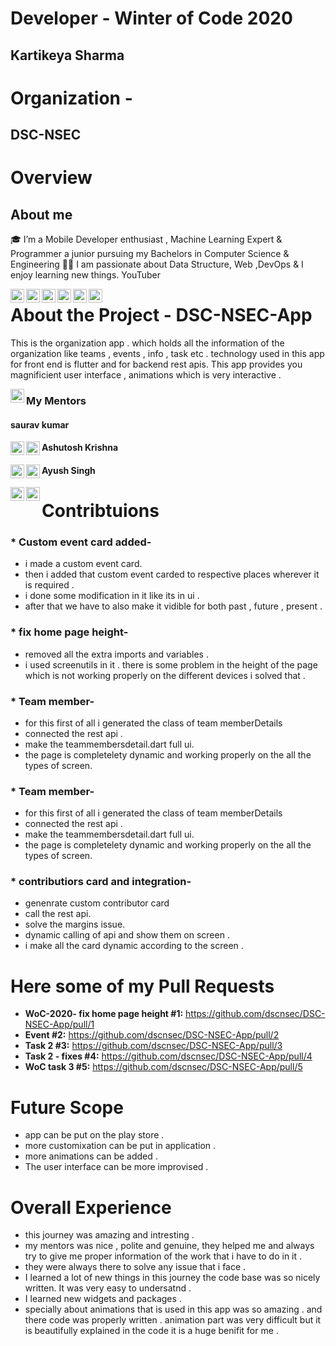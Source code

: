 # Developer - Winter of Code 2020

## Kartikeya Sharma

# Organization -

## DSC-NSEC

# Overview


## About me

[website]: https://savagecarol.github.io/
[linkedin]: https://www.linkedin.com/in/savagecarol/
[medium]: https://karthiksharma1411.medium.com/
[twitter]: https://twitter.com/_savage_carol_
[mail]: mailto:karthiksharma1411@gmail.com
[youtube]: https://www.youtube.com/channel/UCbaBHATNs2ved8TWVJYhZ7Q?view_as=subscribe
🎓 I’m a Mobile Developer enthusiast , Machine Learning Expert & Programmer a junior pursuing my Bachelors in Computer Science & Engineering 👨‍💻 I am passionate about Data Structure, Web ,DevOps & I enjoy learning new things. YouTuber

[<img align="left" alt="kartikeya sharma" width="22px" src="https://upload.wikimedia.org/wikipedia/commons/thumb/c/c4/Globe_icon.svg/1024px-Globe_icon.svg.png" />][website]
[<img align="left" alt="kartikeya sharma | LinkedIn" width="22px" src="https://cdn.jsdelivr.net/npm/simple-icons@v3/icons/linkedin.svg" />][linkedin]
[<img align="left" alt="kartikeya sharma | LinkedIn" width="22px" src="https://cdn.jsdelivr.net/npm/simple-icons@v3/icons/medium.svg" />][medium]
[<img align="left" alt="kartikeya sharma | Whatsapp" width="22px" src="https://cdn.jsdelivr.net/npm/simple-icons@v3/icons/youtube.svg" />][youtube]
[<img align="left" alt="kartikeya sharma | Whatsapp" width="22px" src="https://cdn.jsdelivr.net/npm/simple-icons@v3/icons/gmail.svg" />][mail]
[<img align="left" alt="kartikeya sharma | Whatsapp" width="22px" src="https://cdn.jsdelivr.net/npm/simple-icons@v3/icons/twitter.svg" />][twitter]


# About the Project - DSC-NSEC-App

This is the organization app . which holds all the information of the organization like teams , events , info , task etc . technology used in this app for front end is flutter and for backend rest apis. This app provides you magnificient user interface , animations which is very interactive .   

[project]: https://github.com/dscnsec/DSC-NSEC-App/
[<img align="left" alt="project " width="22px" src="https://cdns.iconmonstr.com/wp-content/assets/preview/2012/240/iconmonstr-github-1.png" />][project]


### My Mentors

#### saurav kumar

[sauravKumarLinkedIn]: https://www.linkedin.com/in/saurav0001kumar/
[sauravKumarGithub]: https://github.com/saurav0001kumar
[<img align="left" alt="linked in" width="22px" src="https://cdn.jsdelivr.net/npm/simple-icons@v3/icons/linkedin.svg" />][sauravKumarLinkedIn]
[<img align="left" alt="github" width="22px" src="https://cdns.iconmonstr.com/wp-content/assets/preview/2012/240/iconmonstr-github-1.png" />][sauravKumarGithub]


#### Ashutosh Krishna

[ashutoshKrishnaLinkedIn]: https://www.linkedin.com/in/ashutoshkrris/
[ashutoshKrishnaGithub]: https://github.com/ashutoshkrris
[<img align="left" alt="linked in" width="22px" src="https://cdn.jsdelivr.net/npm/simple-icons@v3/icons/linkedin.svg" />][ashutoshKrishnaLinkedIn]
[<img align="left" alt="github" width="22px" src="https://cdns.iconmonstr.com/wp-content/assets/preview/2012/240/iconmonstr-github-1.png" />][ashutoshKrishnaGithub]
 

#### Ayush Singh

[ayushSinghLinkedIn]: https://www.linkedin.com/in/ashutoshkrris/
[ayushSinghGithub]: https://github.com/ashutoshkrris
[<img align="left" alt="linked in" width="22px" src="https://cdn.jsdelivr.net/npm/simple-icons@v3/icons/linkedin.svg" />][ayushSinghLinkedIn]
[<img align="left" alt="github" width="22px" src="https://cdns.iconmonstr.com/wp-content/assets/preview/2012/240/iconmonstr-github-1.png" />][ayushSinghGithub]

# Contribtuions

### * Custom event card added-
- i made a custom event card.
- then i added that custom event carded to respective places wherever it is required .
- i done some modification in it like its in ui .
- after that we have to also make it vidible for both past , future , present .

### * fix home page height-
- removed all the extra imports and variables .
- i used screenutils in it . there is some problem in the height of the page which is not working properly on the different devices i solved that .

### * Team member-
- for this first of all i generated the class of team memberDetails
- connected the rest api .
- make the teammembersdetail.dart full ui. 
- the page is completelety dynamic and working properly on the all the types of screen.


### * Team member-
- for this first of all i generated the class of team memberDetails
- connected the rest api .
- make the teammembersdetail.dart full ui. 
- the page is completelety dynamic and working properly on the all the types of screen.

### * contributiors card and integration-
- genenrate custom contributor card
- call the rest api.
- solve the margins issue.
- dynamic calling of api and show them on screen .
- i make all the card dynamic according to the screen .




# Here some of my Pull Requests
* **WoC-2020- fix home page height #1:** https://github.com/dscnsec/DSC-NSEC-App/pull/1
* **Event #2:** https://github.com/dscnsec/DSC-NSEC-App/pull/2
* **Task 2 #3:** https://github.com/dscnsec/DSC-NSEC-App/pull/3
* **Task 2 - fixes #4:** https://github.com/dscnsec/DSC-NSEC-App/pull/4
* **WoC task 3 #5:**  https://github.com/dscnsec/DSC-NSEC-App/pull/5

# Future Scope

- app can be put on the play store .
- more customixation can be put in application .
- more animations can be added .
- The user interface can be more improvised .

# Overall Experience
* this journey was amazing and intresting .
* my mentors was nice , polite and genuine, they helped me and always try to give me proper information of the work that i have to do in it .
* they were always there to solve any issue that i face .
* I learned a lot of new things in this journey the code base was so nicely written. It was very easy to undersatnd .
* I learned new widgets and packages .
* specially about animations that is used in this app was so amazing . and there code was properly written . animation part was very difficult but it is beautifully explained in the code it is a huge benifit for me .



